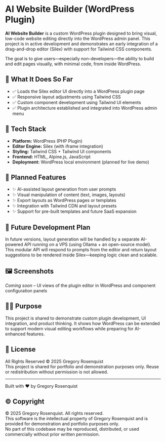 # AI Website Builder (WordPress Plugin)

**AI Website Builder** is a custom WordPress plugin designed to bring visual, low-code website editing directly into the WordPress admin panel. This project is in active development and demonstrates an early integration of a drag-and-drop editor (Silex) with support for Tailwind CSS components.

The goal is to give users—especially non-developers—the ability to build and edit pages visually, with minimal code, from inside WordPress.

## 🌟 What It Does So Far

- ✅ Loads the Silex editor UI directly into a WordPress plugin page  
- ✅ Responsive layout adjustments using Tailwind CSS  
- ✅ Custom component development using Tailwind UI elements  
- ✅ Plugin architecture established and integrated into WordPress admin menu  

## 🧰 Tech Stack

- **Platform:** WordPress (PHP Plugin)  
- **Editor Engine:** Silex (with iframe integration)  
- **Styling:** Tailwind CSS + Tailwind UI components  
- **Frontend:** HTML, Alpine.js, JavaScript  
- **Deployment:** WordPress local environment (planned for live demo)  

## 🚧 Planned Features

- ✨ AI-assisted layout generation from user prompts  
- ✨ Visual manipulation of content (text, images, layouts)  
- ✨ Export layouts as WordPress pages or templates  
- ✨ Integration with Tailwind CDN and layout presets  
- ✨ Support for pre-built templates and future SaaS expansion  

## 🔌 Future Development Plan

In future versions, layout generation will be handled by a separate AI-powered API running on a VPS (using Ollama + an open-source model). This modular API will respond to prompts from the editor and return layout suggestions to be rendered inside Silex—keeping logic clean and scalable.

## 🖼️ Screenshots

*Coming soon* – UI views of the plugin editor in WordPress and component configuration panels

## 🙋‍♂️ Purpose

This project is shared to demonstrate custom plugin development, UI integration, and product thinking. It shows how WordPress can be extended to support modern visual editing workflows while preparing for AI-enhanced features.

## 📄 License

All Rights Reserved © 2025 Gregory Rosenquist  
This project is shared for portfolio and demonstration purposes only. Reuse or redistribution without permission is not allowed.

---

Built with ❤️ by Gregory Rosenquist

## © Copyright

© 2025 Gregory Rosenquist. All rights reserved.  
This software is the intellectual property of Gregory Rosenquist and is provided for demonstration and portfolio purposes only.  
No part of this codebase may be reproduced, distributed, or used commercially without prior written permission.
